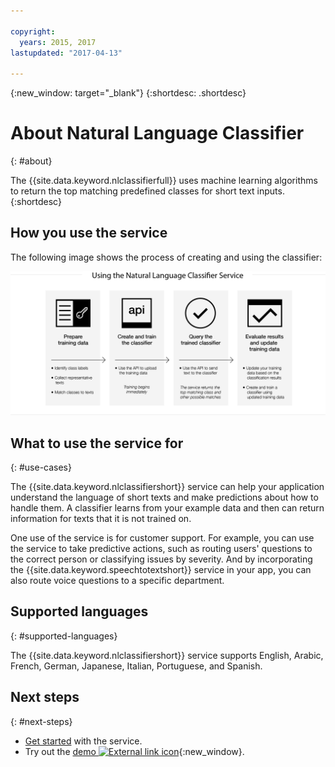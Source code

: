 ```yaml
---

copyright:
  years: 2015, 2017
lastupdated: "2017-04-13"

---
```


{:new_window: target="_blank"}
{:shortdesc: .shortdesc}

# About Natural Language Classifier
{: #about}

The {{site.data.keyword.nlclassifierfull}} uses machine learning algorithms to return the top matching predefined classes for short text inputs.
{:shortdesc}

## How you use the service

The following image shows the process of creating and using the classifier:

![Classification process](images/classifier_process.png)

## What to use the service for
{: #use-cases}

The {{site.data.keyword.nlclassifiershort}} service can help your application understand the language of short texts and make predictions about how to handle them. A classifier learns from your example data and then can return information for texts that it is not trained on.

One use of the service is for customer support. For example, you can use the service to take predictive actions, such as routing users' questions to the correct person or classifying issues by severity. And by incorporating the {{site.data.keyword.speechtotextshort}} service in your app, you can also route voice questions to a specific department.

## Supported languages
{: #supported-languages}

The {{site.data.keyword.nlclassifiershort}} service supports English, Arabic, French, German, Japanese, Italian, Portuguese, and Spanish.

## Next steps
{: #next-steps}

- [Get started](/docs/natural-language-classifier/overview.html) with the service.
- Try out the [demo ![External link icon](../../icons/launch-glyph.svg "External link icon")](http://natural-language-classifier-demo.mybluemix.net){:new_window}.